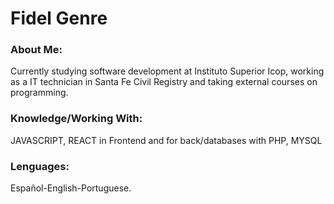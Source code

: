 <html>		

 <tittle> 
 <h1>
	 Fidel Genre
 </h1> 
 </tittle> 

<h3>
About Me:
</h3>

<body>
	
<p>
Currently studying software development at Instituto Superior Icop, working as a IT technician in Santa Fe Civil Registry and taking external courses on programming.
</p>

<h3>
Knowledge/Working With:
</h3>

<P>	
JAVASCRIPT, REACT in Frontend and for back/databases with PHP, MYSQL
</P>

<h3>
Lenguages:
</h3>

<P>
Español-English-Portuguese.
</p>

</body>
</html>
